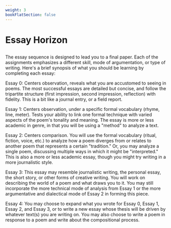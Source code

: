 ```yaml
---
weight: 3
bookFlatSection: false
---
```


# Essay Horizon

<p style="margin-left:0; margin-top:2em;">
The essay sequence is designed to lead you to a final paper. Each of the assignments emphasizes a different skill, mode of argumentation, or type of writing. Here's a brief synopsis of what you should be learning by completing each essay:

Essay 0: Centers observation, reveals what you are accustomed to seeing in poems. The most successful essays are detailed but concise, and follow the tripartite structure (first impression, second impression, reflection) with fidelity. This is a bit like a journal entry, or a field report.

Essay 1: Centers observation, under a specific formal vocabulary (rhyme, line, meter). Tests your ability to link one formal technique with varied aspects of the poem's tonality and meaning. The essay is more or less academic in genre, in that you will be using a "method" to analyze a text.

Essay 2: Centers comparison. You will use the formal vocabulary (ritual, fiction, voice, etc.) to analyze how a poem diverges from or relates to another poem that represents a certain "tradition." Or, you may analyze a single poem, discussing multiple ways in which it might be "interpreted." This is also a more or less academic essay, though you might try writing in a more journalistic style.

Essay 3: This essay may resemble journalistic writing, the personal essay, the short story, or other forms of creative writing. You will work on describing the world of a poem and what draws you to it. You may still incorporate the more technical mode of analysis from Essay 1 or the more argumentative and dialectical mode of Essay 2 in forming this piece.

Essay 4: You may choose to expand what you wrote for Essay 0, Essay 1, Essay 2, and Essay 3, or to write a new essay whose thesis will be driven by whatever text(s) you are writing on. You may also choose to write a poem in response to a poem and write about the compositional process.